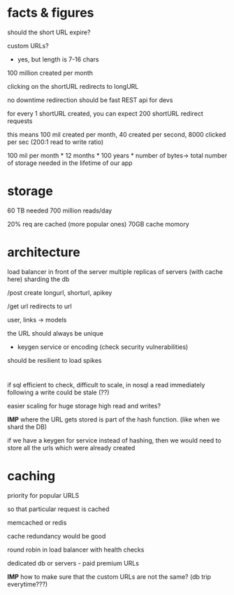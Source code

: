 # facts & figures

should the short URL expire?

custom URLs?
-  yes, but length is 7-16 chars

100 million created per month 

clicking on the shortURL redirects to longURL

no downtime
redirection should be fast
REST api for devs

for every 1 shortURL created, you can expect 200 shortURL redirect requests

this means 100 mil created per month, 40 created per second, 8000 clicked per sec (200:1 read to write ratio)

100 mil per month * 12 months * 100 years * number of bytes-> total number of storage needed in the lifetime of our app
#  storage

60 TB needed
700 million reads/day

20% req are cached (more popular ones)
70GB cache momory

# architecture

load balancer in front of the server
multiple replicas of servers (with cache here)
sharding the db

/post create
longurl, shorturl, apikey

/get url
redirects to url

user, links -> models

the URL should always be unique
- keygen service or encoding (check security vulnerabilities)

should be resilient to load spikes

# 

if sql efficient to check, difficult to scale, 
in nosql a read immediately following a write could be stale (??)

easier scaling for huge storage
high read and writes?

**IMP**
where the URL gets stored is part of the hash function. (like when we shard the DB)

if we have a keygen for service instead of hashing, then we would need to store all the urls which were already created

# caching

priority for popular URLS

so that particular request is cached

memcached or redis

cache redundancy would be good

round robin in load balancer with health checks

dedicated db or servers - paid premium URLs

**IMP**
how to make sure that the custom URLs are not the same? (db trip everytime???)
